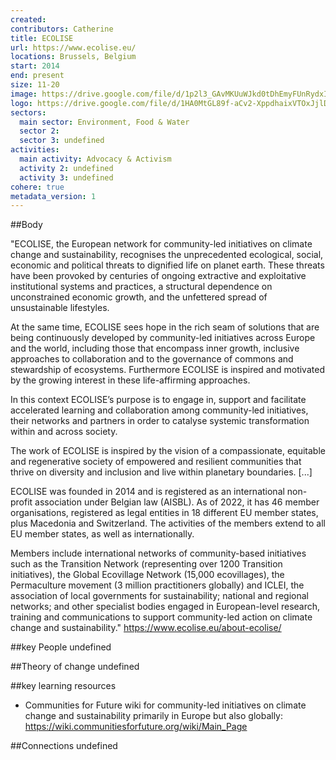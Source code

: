 ```yaml
---
created:
contributors: Catherine
title: ECOLISE
url: https://www.ecolise.eu/
locations: Brussels, Belgium
start: 2014
end: present
size: 11-20
image: https://drive.google.com/file/d/1p2l3_GAvMKUuWJkd0tDhEmyFUnRydxIW/view?usp=drive_link 
logo: https://drive.google.com/file/d/1HA0MtGL89f-aCv2-XppdhaixVTOxJjlD/view?usp=drive_link 
sectors:
  main sector: Environment, Food & Water
  sector 2: 
  sector 3: undefined
activities: 
  main activity: Advocacy & Activism
  activity 2: undefined
  activity 3: undefined
cohere: true
metadata_version: 1
---
```



##Body

"ECOLISE, the European network for community-led initiatives on climate change and sustainability, recognises the unprecedented ecological, social, economic and political threats to dignified life on planet earth. These threats have been provoked by centuries of ongoing extractive and exploitative institutional systems and practices, a structural dependence on unconstrained economic growth, and the unfettered spread of unsustainable lifestyles.

At the same time, ECOLISE sees hope in the rich seam of solutions that are being continuously developed by community-led initiatives across Europe and the world, including those that encompass inner growth, inclusive approaches to collaboration and to the governance of commons and stewardship of ecosystems. Furthermore ECOLISE is inspired and motivated by the growing interest in these life-affirming approaches.

In this context ECOLISE’s purpose is to engage in, support and facilitate accelerated learning and collaboration among community-led initiatives, their networks and partners in order to catalyse systemic transformation within and across society.

The work of ECOLISE is inspired by the vision of a compassionate, equitable and regenerative society of empowered and resilient communities that thrive on diversity and inclusion and live within planetary boundaries. [...]

ECOLISE was founded in 2014 and is registered as an international non-profit association under Belgian law (AISBL). As of 2022, it has 46 member organisations, registered as legal entities in 18 different EU member states, plus Macedonia and Switzerland. The activities of the members extend to all EU member states, as well as internationally.

Members include international networks of community-based initiatives such as the Transition Network (representing over 1200 Transition initiatives), the Global Ecovillage Network (15,000 ecovillages), the Permaculture movement (3 million practitioners globally) and ICLEI, the association of local governments for sustainability; national and regional networks; and other specialist bodies engaged in European-level research, training and communications to support community-led action on climate change and sustainability."
https://www.ecolise.eu/about-ecolise/


##key People
undefined

##Theory of change
undefined

##key learning resources
- Communities for Future wiki for community-led initiatives on climate change and sustainability primarily in Europe but also globally: https://wiki.communitiesforfuture.org/wiki/Main_Page 

##Connections
undefined

